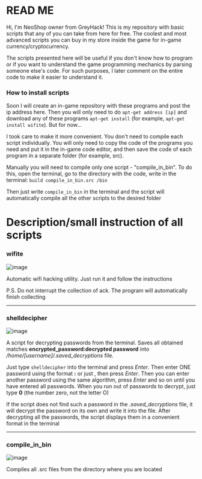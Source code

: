 # READ ME

Hi, I'm NeoShop owner from GreyHack! This is my repository with basic scripts that any of you can take from here for free. The coolest and most advanced scripts you can buy in my store inside the game for in-game currency/cryptocurrency.

The scripts presented here will be useful if you don't know how to program or if you want to understand the game programming mechanics by parsing someone else's code. For such purposes, I later comment on the entire code to make it easier to understand it.

### How to install scripts

Soon I will create an in-game repository with these programs and post the ip address here. Then you will only need to do `apt-get address [ip]` and download any of these programs `apt-get install` (for example, `apt-get install wifite`). But for now...

I took care to make it more convenient. You don't need to compile each script individually. You will only need to copy the code of the programs you need and put it in the in-game code editor, and then save the code of each program in a separate folder (for example, src).

Manually you will need to compile only one script - "compile_in_bin". To do this, open the terminal, go to the directory with the code, write in the terminal: `build compile_in_bin.src /bin`

Then just write `compile_in_bin` in the terminal and the script will automatically compile all the other scripts to the desired folder

# Description/small instruction of all scripts

### wifite
![image](https://github.com/ValKop/greyHack-scripts/assets/60344304/19ab160f-1e93-428c-a166-f9618987dcbf)


Automatic wifi hacking utility. Just run it and follow the instructions

P.S. Do not interrupt the collection of ack. The program will automatically finish collecting

---
### shelldecipher
![image](https://github.com/ValKop/greyHack-scripts/assets/60344304/0d8a0b36-943b-4dfb-8083-1d01572ace97)


A script for decrypting passwords from the terminal. Saves all obtained matches **encrypted_password:decrypted password** into */home/[username]/.saved_decryptions* file. 

Just type `shelldecipher` into the terminal and press *Enter*. Then enter ONE password using the format **<login>:<encrypted password>** or just **<encrypted password>**, then press *Enter*. Then you can enter another password using the same algorithm, press *Enter* and so on until you have entered all passwords. When you run out of passwords to decrypt, just type **0** (the number zero, not the letter O)

If the script does not find such a password in the *.saved_decryptions* file, it will decrypt the password on its own and write it into the file. After decrypting all the passwords, the script displays them in a convenient format in the terminal

---
### compile_in_bin
![image](https://github.com/ValKop/greyHack-scripts/assets/60344304/cd8c59fa-7b31-4196-857f-12b0f23c473a)


Compiles all .src files from the directory where you are located
